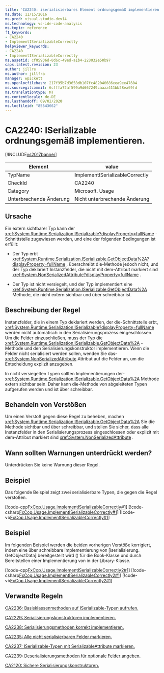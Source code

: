 ```yaml
---
title: 'CA2240: iserialisierbares Element ordnungsgemäß implementieren | Microsoft-Dokumentation'
ms.date: 11/15/2016
ms.prod: visual-studio-dev14
ms.technology: vs-ide-code-analysis
ms.topic: reference
f1_keywords:
- CA2240
- ImplementISerializableCorrectly
helpviewer_keywords:
- CA2240
- ImplementISerializableCorrectly
ms.assetid: cf05936d-0d6c-49ed-a1b4-220032e50b97
caps.latest.revision: 23
author: jillre
ms.author: jillfra
manager: wpickett
ms.openlocfilehash: 217f95b7d3658db107fc482040686eea9ee47604
ms.sourcegitcommit: 6cfffa72af599a9d667249caaaa411bb28ea69fd
ms.translationtype: MT
ms.contentlocale: de-DE
ms.lasthandoff: 09/02/2020
ms.locfileid: "85543662"
---
```

# <a name="ca2240-implement-iserializable-correctly"></a>CA2240: ISerializable ordnungsgemäß implementieren.
[!INCLUDE[vs2017banner](../includes/vs2017banner.md)]

|Element|value|
|-|-|
|TypName|ImplementISerializableCorrectly|
|CheckId|CA2240|
|Category|Microsoft. Usage|
|Unterbrechende Änderung|Nicht unterbrechende Änderung|

## <a name="cause"></a>Ursache
 Ein extern sichtbarer Typ kann der <xref:System.Runtime.Serialization.ISerializable?displayProperty=fullName> -Schnittstelle zugewiesen werden, und eine der folgenden Bedingungen ist erfüllt:

- Der Typ erbt <xref:System.Runtime.Serialization.ISerializable.GetObjectData%2A?displayProperty=fullName> , überschreibt die-Methode jedoch nicht, und der Typ deklariert Instanzfelder, die nicht mit dem-Attribut markiert sind <xref:System.NonSerializedAttribute?displayProperty=fullName> .

- Der Typ ist nicht versiegelt, und der Typ implementiert eine <xref:System.Runtime.Serialization.ISerializable.GetObjectData%2A> Methode, die nicht extern sichtbar und über schreibbar ist.

## <a name="rule-description"></a>Beschreibung der Regel
 Instanzfelder, die in einem Typ deklariert werden, der die-Schnittstelle erbt, <xref:System.Runtime.Serialization.ISerializable?displayProperty=fullName> werden nicht automatisch in den Serialisierungsprozess eingeschlossen. Um die Felder einzuschließen, muss der Typ die <xref:System.Runtime.Serialization.ISerializable.GetObjectData%2A> -Methode und den Serialisierungskonstruktor implementieren. Wenn die Felder nicht serialisiert werden sollen, wenden Sie das- <xref:System.NonSerializedAttribute> Attribut auf die Felder an, um die Entscheidung explizit anzugeben.

 In nicht versiegelten Typen sollten Implementierungen der- <xref:System.Runtime.Serialization.ISerializable.GetObjectData%2A> Methode extern sichtbar sein. Daher kann die-Methode von abgeleiteten Typen aufgerufen werden und ist über schreibbar.

## <a name="how-to-fix-violations"></a>Behandeln von Verstößen
 Um einen Verstoß gegen diese Regel zu beheben, machen <xref:System.Runtime.Serialization.ISerializable.GetObjectData%2A> Sie die Methode sichtbar und über schreibbar, und stellen Sie sicher, dass alle Instanzfelder in den Serialisierungsprozess eingeschlossen oder explizit mit dem-Attribut markiert sind <xref:System.NonSerializedAttribute> .

## <a name="when-to-suppress-warnings"></a>Wann sollten Warnungen unterdrückt werden?
 Unterdrücken Sie keine Warnung dieser Regel.

## <a name="example"></a>Beispiel
 Das folgende Beispiel zeigt zwei serialisierbare Typen, die gegen die Regel verstoßen.

 [!code-cpp[FxCop.Usage.ImplementISerializableCorrectly#1](../snippets/cpp/VS_Snippets_CodeAnalysis/FxCop.Usage.ImplementISerializableCorrectly/cpp/FxCop.Usage.ImplementISerializableCorrectly.cpp#1)]
 [!code-csharp[FxCop.Usage.ImplementISerializableCorrectly#1](../snippets/csharp/VS_Snippets_CodeAnalysis/FxCop.Usage.ImplementISerializableCorrectly/cs/FxCop.Usage.ImplementISerializableCorrectly.cs#1)]
 [!code-vb[FxCop.Usage.ImplementISerializableCorrectly#1](../snippets/visualbasic/VS_Snippets_CodeAnalysis/FxCop.Usage.ImplementISerializableCorrectly/vb/FxCop.Usage.ImplementISerializableCorrectly.vb#1)]

## <a name="example"></a>Beispiel
 Im folgenden Beispiel werden die beiden vorherigen Verstöße korrigiert, indem eine über schreibbare Implementierung von [iserialisierung. GetObjectData] bereitgestellt wird (<!-- TODO: review code entity reference <xref:assetId:///ISerializable.GetObjectData?qualifyHint=False&amp;autoUpgrade=False>  -->) für die Book-Klasse und durch Bereitstellen einer Implementierung von <!-- TODO: review code entity reference <xref:assetId:///ISerializable.GetObjectData?qualifyHint=False&amp;autoUpgrade=False>  --> in der Library-Klasse.

 [!code-cpp[FxCop.Usage.ImplementISerializableCorrectly2#1](../snippets/cpp/VS_Snippets_CodeAnalysis/FxCop.Usage.ImplementISerializableCorrectly2/cpp/FxCop.Usage.ImplementISerializableCorrectly2.cpp#1)]
 [!code-csharp[FxCop.Usage.ImplementISerializableCorrectly2#1](../snippets/csharp/VS_Snippets_CodeAnalysis/FxCop.Usage.ImplementISerializableCorrectly2/cs/FxCop.Usage.ImplementISerializableCorrectly2.cs#1)]
 [!code-vb[FxCop.Usage.ImplementISerializableCorrectly2#1](../snippets/visualbasic/VS_Snippets_CodeAnalysis/FxCop.Usage.ImplementISerializableCorrectly2/vb/FxCop.Usage.ImplementISerializableCorrectly2.vb#1)]

## <a name="related-rules"></a>Verwandte Regeln
 [CA2236: Basisklassenmethoden auf ISerializable-Typen aufrufen.](../code-quality/ca2236-call-base-class-methods-on-iserializable-types.md)

 [CA2229: Serialisierungskonstruktoren implementieren.](../code-quality/ca2229-implement-serialization-constructors.md)

 [CA2238: Serialisierungsmethoden korrekt implementieren.](../code-quality/ca2238-implement-serialization-methods-correctly.md)

 [CA2235: Alle nicht serialisierbaren Felder markieren.](../code-quality/ca2235-mark-all-non-serializable-fields.md)

 [CA2237: ISerializable-Typen mit SerializableAttribute markieren.](../code-quality/ca2237-mark-iserializable-types-with-serializableattribute.md)

 [CA2239: Deserialisierungsmethoden für optionale Felder angeben.](../code-quality/ca2239-provide-deserialization-methods-for-optional-fields.md)

 [CA2120: Sichere Serialisierungskonstruktoren.](../code-quality/ca2120-secure-serialization-constructors.md)
